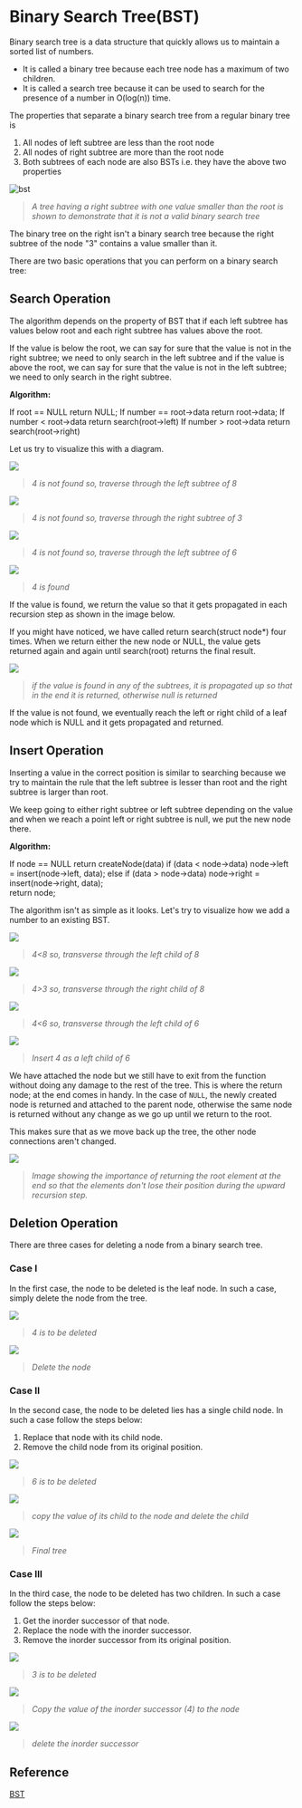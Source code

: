 # Binary Search Tree(BST)

Binary search tree is a data structure that quickly allows us to maintain a sorted list of numbers.

- It is called a binary tree because each tree node has a maximum of two children.
- It is called a search tree because it can be used to search for the presence of a number in O(log(n)) time.

The properties that separate a binary search tree from a regular binary tree is

1. All nodes of left subtree are less than the root node
2. All nodes of right subtree are more than the root node
3. Both subtrees of each node are also BSTs i.e. they have the above two properties

![bst](https://cdn.programiz.com/sites/tutorial2program/files/bst-vs-not-bst.png)

>*A tree having a right subtree with one value smaller than the root is shown to demonstrate that it is not a valid binary search tree*

The binary tree on the right isn't a binary search tree because the right subtree of the node "3" contains a value smaller than it.

There are two basic operations that you can perform on a binary search tree:

## Search Operation

The algorithm depends on the property of BST that if each left subtree has values below root and each right subtree has values above the root.

If the value is below the root, we can say for sure that the value is not in the right subtree; we need to only search in the left subtree and if the value is above the root, we can say for sure that the value is not in the left subtree; we need to only search in the right subtree.

**Algorithm:**

If root == NULL 
    return NULL;
If number == root->data 
    return root->data;
If number < root->data 
    return search(root->left)
If number > root->data 
    return search(root->right)
    
Let us try to visualize this with a diagram.

![](https://cdn.programiz.com/sites/tutorial2program/files/bst-search-1.png)
>*4 is not found so, traverse through the left subtree of 8*

![](https://cdn.programiz.com/sites/tutorial2program/files/bst-search-2.png)
>*4 is not found so, traverse through the right subtree of 3*

![](https://cdn.programiz.com/sites/tutorial2program/files/bst-search-3.png)
>*4 is not found so, traverse through the left subtree of 6*

![](https://cdn.programiz.com/sites/tutorial2program/files/bst-search-1.png)
>*4 is found*

If the value is found, we return the value so that it gets propagated in each recursion step as shown in the image below.

If you might have noticed, we have called return search(struct node*) four times. When we return either the new node or NULL, the value gets returned again and again until search(root) returns the final result.

![](https://cdn.programiz.com/sites/tutorial2program/files/bst-search-5.png)
>*if the value is found in any of the subtrees, it is propagated up so that in the end it is returned, otherwise null is returned*

If the value is not found, we eventually reach the left or right child of a leaf node which is NULL and it gets propagated and returned.

## Insert Operation

Inserting a value in the correct position is similar to searching because we try to maintain the rule that the left subtree is lesser than root and the right subtree is larger than root.

We keep going to either right subtree or left subtree depending on the value and when we reach a point left or right subtree is null, we put the new node there.

**Algorithm:**

If node == NULL 
    return createNode(data)
if (data < node->data)
    node->left  = insert(node->left, data);
else if (data > node->data)
    node->right = insert(node->right, data);  
return node;

The algorithm isn't as simple as it looks. Let's try to visualize how we add a number to an existing BST.

![](https://cdn.programiz.com/sites/tutorial2program/files/bst-insert-1.png)
>*4<8 so, transverse through the left child of 8*

![](https://cdn.programiz.com/sites/tutorial2program/files/bst-insert-2.png)
>*4>3 so, transverse through the right child of 8*

![](https://cdn.programiz.com/sites/tutorial2program/files/bst-insert-3.png)
>*4<6 so, transverse through the left child of 6*

![](https://cdn.programiz.com/sites/tutorial2program/files/bst-insert-4.png)
>*Insert 4 as a left child of 6*

We have attached the node but we still have to exit from the function without doing any damage to the rest of the tree. This is where the return node; at the end comes in handy. In the case of `NULL`, the newly created node is returned and attached to the parent node, otherwise the same node is returned without any change as we go up until we return to the root.

This makes sure that as we move back up the tree, the other node connections aren't changed.

![](https://cdn.programiz.com/sites/tutorial2program/files/bst-insert-5.png)
>*Image showing the importance of returning the root element at the end so that the elements don't lose their position during the upward recursion step.*

## Deletion Operation

There are three cases for deleting a node from a binary search tree.

### Case I
In the first case, the node to be deleted is the leaf node. In such a case, simply delete the node from the tree.

![](https://cdn.programiz.com/sites/tutorial2program/files/bst-delete-1.png)
>*4 is to be deleted*

![](https://cdn.programiz.com/sites/tutorial2program/files/bst-delete-2.png)
>*Delete the node*

### Case II
In the second case, the node to be deleted lies has a single child node. In such a case follow the steps below:

1. Replace that node with its child node.
2. Remove the child node from its original position.

![](https://cdn.programiz.com/sites/tutorial2program/files/bst-delete-3.png)
>*6 is to be deleted*

![](https://cdn.programiz.com/sites/tutorial2program/files/bst-delete-4.png)
>*copy the value of its child to the node and delete the child*

![](https://cdn.programiz.com/sites/tutorial2program/files/bst-delete-5.png)
>*Final tree*

### Case III
In the third case, the node to be deleted has two children. In such a case follow the steps below:

1. Get the inorder successor of that node.
2. Replace the node with the inorder successor.
3. Remove the inorder successor from its original position.

![](https://cdn.programiz.com/sites/tutorial2program/files/bst-delete-6.png)
>*3 is to be deleted*

![](https://cdn.programiz.com/sites/tutorial2program/files/bst-delete-6.png)
>*Copy the value of the inorder successor (4) to the node*

![](https://cdn.programiz.com/sites/tutorial2program/files/bst-delete-8.png)
>*delete the inorder successor*

## Reference
[BST](https://www.freecodecamp.org/news/data-structures-101-binary-search-tree-398267b6bff0/)

